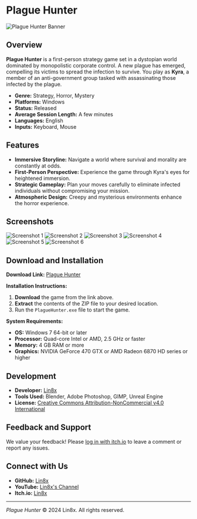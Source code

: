 # Plague Hunter

![Plague Hunter Banner](https://github.com/Lin8x/lin8x/blob/main/Images/PlagueHunterBanner.png)

## Overview

**Plague Hunter** is a first-person strategy game set in a dystopian world dominated by monopolistic corporate control. A new plague has emerged, compelling its victims to spread the infection to survive. You play as **Kyra**, a member of an anti-government group tasked with assassinating those infected by the plague.

- **Genre:** Strategy, Horror, Mystery
- **Platforms:** Windows
- **Status:** Released
- **Average Session Length:** A few minutes
- **Languages:** English
- **Inputs:** Keyboard, Mouse

## Features

- **Immersive Storyline:** Navigate a world where survival and morality are constantly at odds.
- **First-Person Perspective:** Experience the game through Kyra's eyes for heightened immersion.
- **Strategic Gameplay:** Plan your moves carefully to eliminate infected individuals without compromising your mission.
- **Atmospheric Design:** Creepy and mysterious environments enhance the horror experience.

## Screenshots

![Screenshot 1](https://github.com/Lin8x/lin8x/blob/main/Images/plagueHunter1.png)
![Screenshot 2](https://github.com/Lin8x/lin8x/blob/main/Images/plagueHunter2.png)
![Screenshot 3](https://github.com/Lin8x/lin8x/blob/main/Images/plagueHunter3.png)
![Screenshot 4](https://github.com/Lin8x/lin8x/blob/main/Images/plagueHunter4.png)
![Screenshot 5](https://github.com/Lin8x/lin8x/blob/main/Images/plagueHunter5.png)
![Screenshot 6](https://github.com/Lin8x/lin8x/blob/main/Images/plagueHunter6.png)

## Download and Installation

**Download Link:** [Plague Hunter](https://github.com/Lin8x/StealthGameJamNum2/releases/download/Releases/PlagueHunter.zip)

**Installation Instructions:**

1. **Download** the game from the link above.
2. **Extract** the contents of the ZIP file to your desired location.
3. Run the `PlagueHunter.exe` file to start the game.

**System Requirements:**

- **OS:** Windows 7 64-bit or later
- **Processor:** Quad-core Intel or AMD, 2.5 GHz or faster
- **Memory:** 4 GB RAM or more
- **Graphics:** NVIDIA GeForce 470 GTX or AMD Radeon 6870 HD series or higher

## Development

- **Developer:** [Lin8x](https://lin8x.itch.io/)
- **Tools Used:** Blender, Adobe Photoshop, GIMP, Unreal Engine
- **License:** [Creative Commons Attribution-NonCommercial v4.0 International](https://creativecommons.org/licenses/by-nc/4.0/)

## Feedback and Support

We value your feedback! Please [log in with itch.io](https://itch.io/login) to leave a comment or report any issues.

## Connect with Us

- **GitHub:** [Lin8x](https://github.com/Lin8x)
- **YouTube:** [Lin8x's Channel](https://www.youtube.com/channel/UCdoYOoWANevwMCS6knggMdA)
- **Itch.io:** [Lin8x](https://lin8x.itch.io/)

---

*Plague Hunter* © 2024 Lin8x. All rights reserved.
